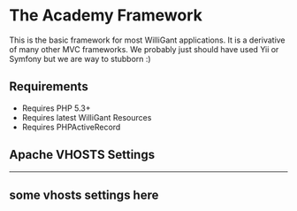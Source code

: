 The Academy Framework
=====================

This is the basic framework for most WilliGant applications. It is a derivative of many other MVC frameworks. We probably just should have used Yii or Symfony but we are way to stubborn :)

Requirements
---------------------
- Requires PHP 5.3+
- Requires latest WilliGant Resources
- Requires PHPActiveRecord


Apache VHOSTS Settings
----------------------

----------------------
some vhosts settings here
----------------------

